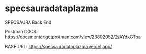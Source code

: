# specsauradataplazma
SPECSAURA Back End

Postman DOCS:
https://documenter.getpostman.com/view/23892052/2sAYdkGTpa

BASE URL: 
https://specsauradataplazma.vercel.app/
